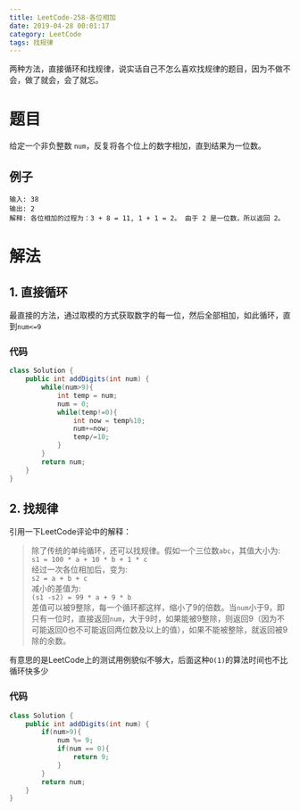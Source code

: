 ```yaml
---
title: LeetCode-258-各位相加
date: 2019-04-28 00:01:17
category: LeetCode
tags: 找规律
---
```


两种方法，直接循环和找规律，说实话自己不怎么喜欢找规律的题目，因为不做不会，做了就会，会了就忘。

<!--more-->

# 题目

给定一个非负整数 `num`，反复将各个位上的数字相加，直到结果为一位数。

## 例子

```plain
输入: 38
输出: 2 
解释: 各位相加的过程为：3 + 8 = 11, 1 + 1 = 2。 由于 2 是一位数，所以返回 2。
```

# 解法

## 1. 直接循环

最直接的方法，通过取模的方式获取数字的每一位，然后全部相加，如此循环，直到`num<=9`

### 代码

```java
class Solution {
    public int addDigits(int num) {
        while(num>9){
            int temp = num;
            num = 0;
            while(temp!=0){
                int now = temp%10;
                num+=now;
                temp/=10;
            }
        }
        return num;
    }
}
```

## 2. 找规律

引用一下LeetCode评论中的解释：

>除了传统的单纯循环，还可以找规律。假如一个三位数`abc`，其值大小为:<br>`s1 = 100 * a + 10 * b + 1 * c`<br>经过一次各位相加后，变为:<br>`s2 = a + b + c`<br>减小的差值为:<br>`(s1 -s2) = 99 * a + 9 * b`<br>差值可以被9整除，每一个循环都这样，缩小了9的倍数。当`num`小于9，即只有一位时，直接返回`num`，大于9时，如果能被9整除，则返回9（因为不可能返回0也不可能返回两位数及以上的值），如果不能被整除，就返回被9除的余数。

有意思的是LeetCode上的测试用例貌似不够大，后面这种`O(1)`的算法时间也不比循环快多少

### 代码

```java
class Solution {
    public int addDigits(int num) {
        if(num>9){
            num %= 9;
            if(num == 0){
                return 9;
            } 
        }
        return num;
    }
}
```